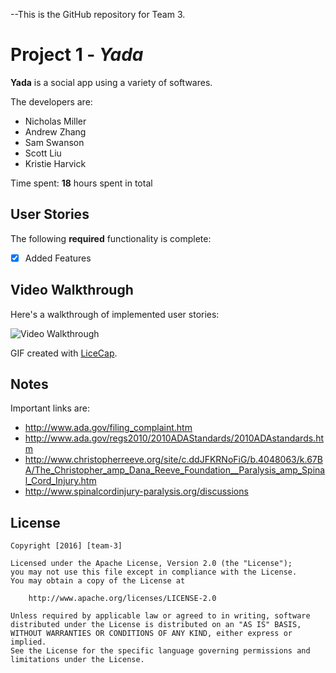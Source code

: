 --This is the GitHub repository for Team 3.

# Project 1 - *Yada*

**Yada** is a social app using a variety of softwares.

The developers are:
- Nicholas Miller
- Andrew Zhang
- Sam Swanson
- Scott Liu
- Kristie Harvick

Time spent: **18** hours spent in total

## User Stories

The following **required** functionality is complete:

- [X] Added Features


## Video Walkthrough 

Here's a walkthrough of implemented user stories:

<img src='http://i.imgur.com/link/to/your/gif/file.gif' title='Video Walkthrough' width='' alt='Video Walkthrough' />

GIF created with [LiceCap](http://www.cockos.com/licecap/).

## Notes

Important links are:
- http://www.ada.gov/filing_complaint.htm
- http://www.ada.gov/regs2010/2010ADAStandards/2010ADAstandards.htm
- http://www.christopherreeve.org/site/c.ddJFKRNoFiG/b.4048063/k.67BA/The_Christopher_amp_Dana_Reeve_Foundation__Paralysis_amp_Spinal_Cord_Injury.htm
- http://www.spinalcordinjury-paralysis.org/discussions

## License

    Copyright [2016] [team-3]

    Licensed under the Apache License, Version 2.0 (the "License");
    you may not use this file except in compliance with the License.
    You may obtain a copy of the License at

        http://www.apache.org/licenses/LICENSE-2.0

    Unless required by applicable law or agreed to in writing, software
    distributed under the License is distributed on an "AS IS" BASIS,
    WITHOUT WARRANTIES OR CONDITIONS OF ANY KIND, either express or implied.
    See the License for the specific language governing permissions and
    limitations under the License.
